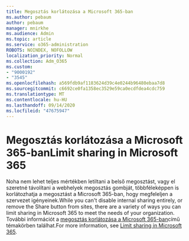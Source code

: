 ```yaml
---
title: Megosztás korlátozása a Microsoft 365-ban
ms.author: pebaum
author: pebaum
manager: mnirkhe
ms.audience: Admin
ms.topic: article
ms.service: o365-administration
ROBOTS: NOINDEX, NOFOLLOW
localization_priority: Normal
ms.collection: Adm_O365
ms.custom:
- "9000192"
- "3545"
ms.openlocfilehash: a569fdb9af1183624d39c4e0244b96480ebaa7d8
ms.sourcegitcommit: c6692ce0fa1358ec3529e59ca0ecdfdea4cdc759
ms.translationtype: MT
ms.contentlocale: hu-HU
ms.lasthandoff: 09/14/2020
ms.locfileid: "47675947"
---
```

# <a name="limit-sharing-in-microsoft-365"></a><span data-ttu-id="86e01-102">Megosztás korlátozása a Microsoft 365-ban</span><span class="sxs-lookup"><span data-stu-id="86e01-102">Limit sharing in Microsoft 365</span></span>

<span data-ttu-id="86e01-103">Noha nem lehet teljes mértékben letiltani a belső megosztást, vagy el szeretné távolítani a webhelyek megosztás gombját, többféleképpen is korlátozhatja a megosztást a Microsoft 365-ban, hogy megfeleljen a szervezet igényeinek.</span><span class="sxs-lookup"><span data-stu-id="86e01-103">While you can't disable internal sharing entirely, or remove the Share button from sites, there are a variety of ways you can limit sharing in Microsoft 365 to meet the needs of your organization.</span></span> <span data-ttu-id="86e01-104">További információt a [megosztás korlátozása a Microsoft 365-ban](https://docs.microsoft.com/Office365/Enterprise/microsoft-365-limit-sharing)című témakörben találhat.</span><span class="sxs-lookup"><span data-stu-id="86e01-104">For more information, see [Limit sharing in Microsoft 365](https://docs.microsoft.com/Office365/Enterprise/microsoft-365-limit-sharing).</span></span>
